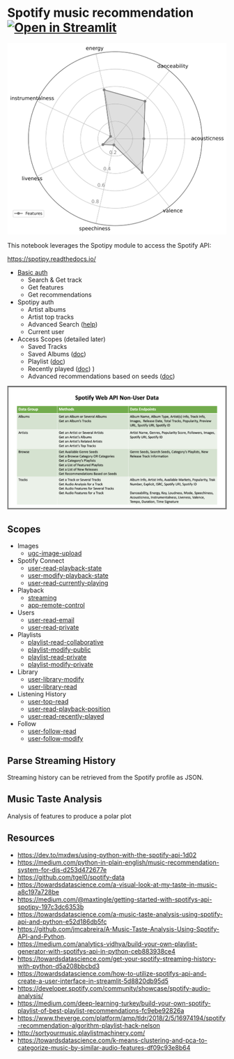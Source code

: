 # Spotify music recommendation [![Open in Streamlit](https://static.streamlit.io/badges/streamlit_badge_black_white.svg)](https://share.streamlit.io/slevin48/music/main/spotifyApp.py)

![feature-plot](spotifyData/features.svg)

This notebook leverages the Spotipy module to access the Spotify API:

https://spotipy.readthedocs.io/

* [Basic auth](basicMusic.ipynb)
  * Search & Get track
  * Get features
  * Get recommendations
* Spotipy auth
  * Artist albums
  * Artist top tracks
  * Advanced Search ([help](https://spotipy.readthedocs.io/en/2.16.1/#spotipy.client.Spotify.search))
  * Current user
* Access Scopes (detailed later)
  * Saved Tracks
  * Saved Albums ([doc](https://developer.spotify.com/console/get-current-user-saved-albums))
  * Playlist ([doc](https://developer.spotify.com/console/get-current-user-playlists/))
  * Recently played ([doc](https://developer.spotify.com/console/get-recently-played/))
  )
  * Advanced recommendations based on seeds ([doc](https://developer.spotify.com/console/get-recommendations/))

![spotifyNoneUserData](spotifyNonUserData.png)

## Scopes

* Images
  * [ugc-image-upload](https://developer.spotify.com/documentation/general/guides/scopes/#ugc-image-upload)
* Spotify Connect
  * [user-read-playback-state](https://developer.spotify.com/documentation/general/guides/scopes/#user-read-playback-state)
  * [user-modify-playback-state](https://developer.spotify.com/documentation/general/guides/scopes/#user-modify-playback-state)
  * [user-read-currently-playing](https://developer.spotify.com/documentation/general/guides/scopes/#user-read-currently-playing)
* Playback
  * [streaming](https://developer.spotify.com/documentation/general/guides/scopes/#streaming)
  * [app-remote-control](https://developer.spotify.com/documentation/general/guides/scopes/#app-remote-control)
* Users
  * [user-read-email](https://developer.spotify.com/documentation/general/guides/scopes/#user-read-email)
  * [user-read-private](https://developer.spotify.com/documentation/general/guides/scopes/#user-read-private)
* Playlists
  * [playlist-read-collaborative](https://developer.spotify.com/documentation/general/guides/scopes/#playlist-read-collaborative)
  * [playlist-modify-public](https://developer.spotify.com/documentation/general/guides/scopes/#playlist-modify-public)
  * [playlist-read-private](https://developer.spotify.com/documentation/general/guides/scopes/#playlist-read-private)
  * [playlist-modify-private](https://developer.spotify.com/documentation/general/guides/scopes/#playlist-modify-private)
* Library
  * [user-library-modify](https://developer.spotify.com/documentation/general/guides/scopes/#user-library-modify)
  * [user-library-read](https://developer.spotify.com/documentation/general/guides/scopes/#user-library-read)
* Listening History
  * [user-top-read](https://developer.spotify.com/documentation/general/guides/scopes/#user-top-read)
  * [user-read-playback-position](https://developer.spotify.com/documentation/general/guides/scopes/#user-read-playback-position)
  * [user-read-recently-played](https://developer.spotify.com/documentation/general/guides/scopes/#user-read-recently-played)
* Follow
  * [user-follow-read](https://developer.spotify.com/documentation/general/guides/scopes/#user-follow-read)
  * [user-follow-modify](https://developer.spotify.com/documentation/general/guides/scopes/#user-follow-modify)

## Parse Streaming History

Streaming history can be retrieved from the Spotify profile as JSON.

## Music Taste Analysis

Analysis of features to produce a polar plot

## Resources
* https://dev.to/mxdws/using-python-with-the-spotify-api-1d02
* https://medium.com/python-in-plain-english/music-recommendation-system-for-djs-d253d472677e
* https://github.com/tgel0/spotify-data
* https://towardsdatascience.com/a-visual-look-at-my-taste-in-music-a8c197a728be
* https://medium.com/@maxtingle/getting-started-with-spotifys-api-spotipy-197c3dc6353b
* https://towardsdatascience.com/a-music-taste-analysis-using-spotify-api-and-python-e52d186db5fc
* https://github.com/jmcabreira/A-Music-Taste-Analysis-Using-Spotify-API-and-Python.
* https://medium.com/analytics-vidhya/build-your-own-playlist-generator-with-spotifys-api-in-python-ceb883938ce4
* https://towardsdatascience.com/get-your-spotify-streaming-history-with-python-d5a208bbcbd3
* https://towardsdatascience.com/how-to-utilize-spotifys-api-and-create-a-user-interface-in-streamlit-5d8820db95d5
* https://developer.spotify.com/community/showcase/spotify-audio-analysis/
* https://medium.com/deep-learning-turkey/build-your-own-spotify-playlist-of-best-playlist-recommendations-fc9ebe92826a
* https://www.theverge.com/platform/amp/tldr/2018/2/5/16974194/spotify-recommendation-algorithm-playlist-hack-nelson
* http://sortyourmusic.playlistmachinery.com/
* https://towardsdatascience.com/k-means-clustering-and-pca-to-categorize-music-by-similar-audio-features-df09c93e8b64
